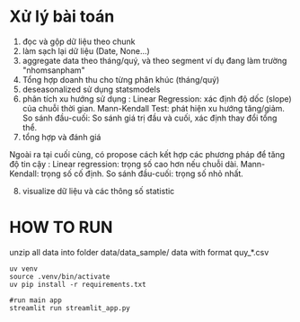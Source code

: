 # Xử lý bài toán

1. đọc và gộp dữ liệu theo chunk
2. làm sạch lại dữ liệu (Date, None...)
3. aggregate data theo tháng/quý, và theo segment ví dụ đang làm trường "nhomsanpham"
4. Tổng hợp doanh thu cho từng phân khúc (tháng/quý)
5. deseasonalized sử dụng statsmodels
6. phân tích xu hướng sử dụng : 
    Linear Regression: xác định độ dốc (slope) của chuỗi thời gian.
    Mann-Kendall Test: phát hiện xu hướng tăng/giảm.
    So sánh đầu-cuối: So sánh giá trị đầu và cuối, xác định thay đổi tổng thể.
7. tổng hợp và đánh giá

Ngoài ra tại cuối cùng, có propose cách kết hợp các phương pháp để tăng độ tin cậy :
    Linear regression: trọng số cao hơn nếu chuỗi dài.
    Mann-Kendall: trọng số cố định.
    So sánh đầu-cuối: trọng số nhỏ nhất.

8. visualize dữ liệu và các thông số statistic


# HOW TO RUN

unzip all data into folder data/data_sample/
data with format quy_*.csv

```
uv venv
source .venv/bin/activate
uv pip install -r requirements.txt

#run main app
streamlit run streamlit_app.py
```